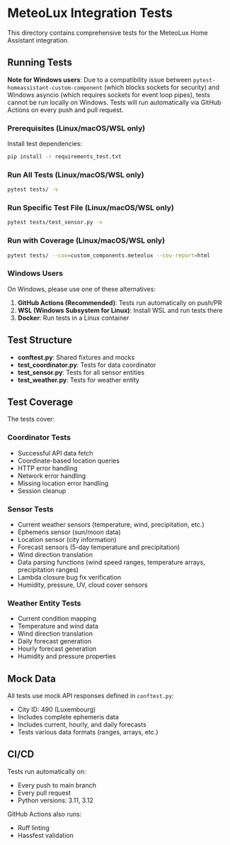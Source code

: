 # MeteoLux Integration Tests

This directory contains comprehensive tests for the MeteoLux Home Assistant integration.

## Running Tests

**Note for Windows users**: Due to a compatibility issue between `pytest-homeassistant-custom-component` (which blocks sockets for security) and Windows asyncio (which requires sockets for event loop pipes), tests cannot be run locally on Windows. Tests will run automatically via GitHub Actions on every push and pull request.

### Prerequisites (Linux/macOS/WSL only)

Install test dependencies:
```bash
pip install -r requirements_test.txt
```

### Run All Tests (Linux/macOS/WSL only)

```bash
pytest tests/ -v
```

### Run Specific Test File (Linux/macOS/WSL only)

```bash
pytest tests/test_sensor.py -v
```

### Run with Coverage (Linux/macOS/WSL only)

```bash
pytest tests/ --cov=custom_components.meteolux --cov-report=html
```

### Windows Users

On Windows, please use one of these alternatives:
1. **GitHub Actions (Recommended)**: Tests run automatically on push/PR
2. **WSL (Windows Subsystem for Linux)**: Install WSL and run tests there
3. **Docker**: Run tests in a Linux container

## Test Structure

- **conftest.py**: Shared fixtures and mocks
- **test_coordinator.py**: Tests for data coordinator
- **test_sensor.py**: Tests for all sensor entities
- **test_weather.py**: Tests for weather entity

## Test Coverage

The tests cover:

### Coordinator Tests
- Successful API data fetch
- Coordinate-based location queries
- HTTP error handling
- Network error handling
- Missing location error handling
- Session cleanup

### Sensor Tests
- Current weather sensors (temperature, wind, precipitation, etc.)
- Ephemeris sensor (sun/moon data)
- Location sensor (city information)
- Forecast sensors (5-day temperature and precipitation)
- Wind direction translation
- Data parsing functions (wind speed ranges, temperature arrays, precipitation ranges)
- Lambda closure bug fix verification
- Humidity, pressure, UV, cloud cover sensors

### Weather Entity Tests
- Current condition mapping
- Temperature and wind data
- Wind direction translation
- Daily forecast generation
- Hourly forecast generation
- Humidity and pressure properties

## Mock Data

All tests use mock API responses defined in `conftest.py`:
- City ID: 490 (Luxembourg)
- Includes complete ephemeris data
- Includes current, hourly, and daily forecasts
- Tests various data formats (ranges, arrays, etc.)

## CI/CD

Tests run automatically on:
- Every push to main branch
- Every pull request
- Python versions: 3.11, 3.12

GitHub Actions also runs:
- Ruff linting
- Hassfest validation
